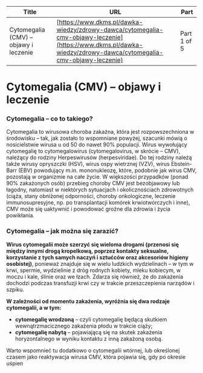 | **Title**       | **URL**           | **Part**              |
|-----------------|-------------------|-----------------------|
| Cytomegalia (CMV) – objawy i leczenie         | [https://www.dkms.pl/dawka-wiedzy/zdrowy-dawca/cytomegalia-cmv-objawy-leczenie](https://www.dkms.pl/dawka-wiedzy/zdrowy-dawca/cytomegalia-cmv-objawy-leczenie)    | Part 1 of 5          |

# Cytomegalia (CMV) – objawy i leczenie

### Cytomegalia – co to takiego?


Cytomegalia to wirusowa choroba zakaźna, która jest rozpowszechniona w środowisku – tak, jak zostało to wspomniane powyżej, szacunki mówią o nosicielstwie wirusa u od 50 do nawet 90% populacji. Wirus wywołujący cytomegalię to cytomegalowirus (cytomegalovirus, w skrócie – CMV), należący do rodziny Herpeswirusów (herpesviridae). Do tej rodziny należą także wirusy opryszczki (HSV), wirus ospy wietrznej (VZV), wirus Ebstein\-Barr (EBV) powodujący m.in. mononukleozę, które, podobnie jak wirus CMV, pozostają w organizmie na całe życie. W większości przypadków (ponad 90% zakażonych osób) przebieg choroby CMV jest bezobjawowy lub łagodny, natomiast w niektórych sytuacjach i okolicznościach zdrowotnych (ciąża, stany obniżonej odporności, choroby onkologiczne, leczenie immunosupresyjne, np. po transplantacji komórek krwiotwórczych i inne), CMV może się uaktywnić i powodować groźne dla zdrowia i życia powikłania.


### Cytomegalia – jak można się zarazić?


**Wirus cytomegalii może szerzyć się wieloma drogami (przenosi się między innymi drogą kropelkową, poprzez kontakty seksualne, korzystanie z tych samych naczyń i sztućców oraz akcesoriów higieny osobistej)**, ponieważ znajduje się w wielu ludzkich wydzielinach – w tym w krwi, spermie, wydzielinie z dróg rodnych kobiety, mleku kobiecym, w moczu i kale, ślinie oraz we łzach. Zdarza się również, że do zakażenia dochodzi podczas transfuzji krwi czy w trakcie przeszczepienia narządów i szpiku.


**W zależności od momentu zakażenia, wyróżnia się dwa rodzaje cytomegalii, a w tym:**


* **cytomegalię wrodzoną** – czyli cytomegalię będącą skutkiem wewnątrzmacicznego zakażenia płodu w trakcie ciąży;
* **cytomegalię nabytą** – pojawiającą się na skutek zakażenia horyzontalnego w wyniku kontaktu z inną zakażoną osobą.


Warto wspomnieć tu dodatkowo o cytomegalii wtórnej, lub określonej czasem jako reaktywacja wirusa CMV, która pojawia się, gdy po okresie uśpien